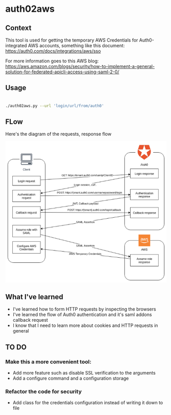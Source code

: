 # auth02aws

## Context
This tool is used for getting the temporary AWS Credentials for Auth0-integrated AWS accounts, something like this document:
https://auth0.com/docs/integrations/aws/sso

For more information goes to this AWS blog: https://aws.amazon.com/blogs/security/how-to-implement-a-general-solution-for-federated-apicli-access-using-saml-2-0/

## Usage
```bash

./auth02aws.py --url 'login/url/from/auth0'

```

## FLow
Here's the diagram of the requests, response flow

![alt text](auth02aws.png?raw=True "auth02aws Flow")

## What I've learned
- I've learned how to form HTTP requests by inspecting the browsers
- I've learned the flow of Auth0 authentication and it's saml addons callback request
- I know that I need to learn more about cookies and HTTP requests in general

## TO DO

### Make this a more convenient tool:
- Add more feature such as disable SSL verification to the arguments
- Add a configure command and a configuration storage

### Refactor the code for security
- Add class for the credentials configuration instead of writing it down to file
